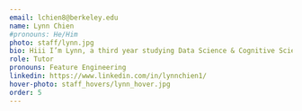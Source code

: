 ```yaml
---
email: lchien8@berkeley.edu
name: Lynn Chien
#pronouns: He/Him
photo: staff/lynn.jpg
bio: Hiii I’m Lynn, a third year studying Data Science & Cognitive Science from Vegas 🎲🃏💸 This is my third semester in Acadev and I’m super excited to be a director! I love eating, sleeping, playing League of Legends ARAM, art, poker, and watching videos of kittens eating raw meat. So excited to meet everyone this semester!!!
role: Tutor
pronouns: Feature Engineering
linkedin: https://www.linkedin.com/in/lynnchien1/
hover-photo: staff_hovers/lynn_hover.jpg
order: 5
---
```

